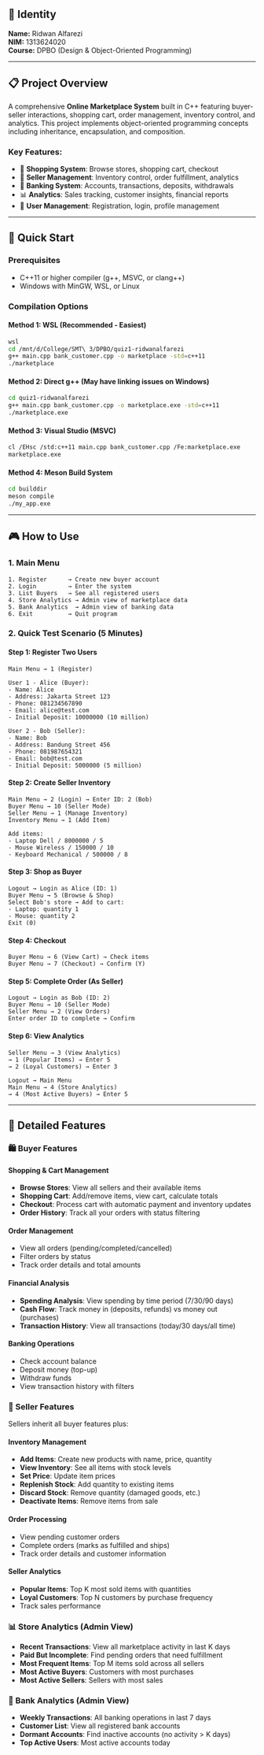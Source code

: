 ## 👤 Identity

**Name:** Ridwan Alfarezi  
**NIM:** 1313624020  
**Course:** DPBO (Design & Object-Oriented Programming)

---

## 📋 Project Overview

A comprehensive **Online Marketplace System** built in C++ featuring buyer-seller interactions, shopping cart, order management, inventory control, and analytics. This project implements object-oriented programming concepts including inheritance, encapsulation, and composition.

### Key Features:

- 🛒 **Shopping System**: Browse stores, shopping cart, checkout
- 💼 **Seller Management**: Inventory control, order fulfillment, analytics
- 🏦 **Banking System**: Accounts, transactions, deposits, withdrawals
- 📊 **Analytics**: Sales tracking, customer insights, financial reports
- 👥 **User Management**: Registration, login, profile management

---

## 🚀 Quick Start

### Prerequisites

- C++11 or higher compiler (g++, MSVC, or clang++)
- Windows with MinGW, WSL, or Linux

### Compilation Options

#### **Method 1: WSL (Recommended - Easiest)**

```bash
wsl
cd /mnt/d/College/SMT\ 3/DPBO/quiz1-ridwanalfarezi
g++ main.cpp bank_customer.cpp -o marketplace -std=c++11
./marketplace
```

#### **Method 2: Direct g++ (May have linking issues on Windows)**

```bash
cd quiz1-ridwanalfarezi
g++ main.cpp bank_customer.cpp -o marketplace.exe -std=c++11
./marketplace.exe
```

#### **Method 3: Visual Studio (MSVC)**

```bash
cl /EHsc /std:c++11 main.cpp bank_customer.cpp /Fe:marketplace.exe
marketplace.exe
```

#### **Method 4: Meson Build System**

```bash
cd builddir
meson compile
./my_app.exe
```

---

## 🎮 How to Use

### 1. Main Menu

```
1. Register      → Create new buyer account
2. Login         → Enter the system
3. List Buyers   → See all registered users
4. Store Analytics → Admin view of marketplace data
5. Bank Analytics  → Admin view of banking data
6. Exit          → Quit program
```

### 2. Quick Test Scenario (5 Minutes)

#### Step 1: Register Two Users

```
Main Menu → 1 (Register)

User 1 - Alice (Buyer):
- Name: Alice
- Address: Jakarta Street 123
- Phone: 081234567890
- Email: alice@test.com
- Initial Deposit: 10000000 (10 million)

User 2 - Bob (Seller):
- Name: Bob
- Address: Bandung Street 456
- Phone: 081987654321
- Email: bob@test.com
- Initial Deposit: 5000000 (5 million)
```

#### Step 2: Create Seller Inventory

```
Main Menu → 2 (Login) → Enter ID: 2 (Bob)
Buyer Menu → 10 (Seller Mode)
Seller Menu → 1 (Manage Inventory)
Inventory Menu → 1 (Add Item)

Add items:
- Laptop Dell / 8000000 / 5
- Mouse Wireless / 150000 / 10
- Keyboard Mechanical / 500000 / 8
```

#### Step 3: Shop as Buyer

```
Logout → Login as Alice (ID: 1)
Buyer Menu → 5 (Browse & Shop)
Select Bob's store → Add to cart:
- Laptop: quantity 1
- Mouse: quantity 2
Exit (0)
```

#### Step 4: Checkout

```
Buyer Menu → 6 (View Cart) → Check items
Buyer Menu → 7 (Checkout) → Confirm (Y)
```

#### Step 5: Complete Order (As Seller)

```
Logout → Login as Bob (ID: 2)
Buyer Menu → 10 (Seller Mode)
Seller Menu → 2 (View Orders)
Enter order ID to complete → Confirm
```

#### Step 6: View Analytics

```
Seller Menu → 3 (View Analytics)
→ 1 (Popular Items) → Enter 5
→ 2 (Loyal Customers) → Enter 3

Logout → Main Menu
Main Menu → 4 (Store Analytics)
→ 4 (Most Active Buyers) → Enter 5
```

---

## 📖 Detailed Features

### 🛍️ Buyer Features

#### Shopping & Cart Management

- **Browse Stores**: View all sellers and their available items
- **Shopping Cart**: Add/remove items, view cart, calculate totals
- **Checkout**: Process cart with automatic payment and inventory updates
- **Order History**: Track all your orders with status filtering

#### Order Management

- View all orders (pending/completed/cancelled)
- Filter orders by status
- Track order details and total amounts

#### Financial Analysis

- **Spending Analysis**: View spending by time period (7/30/90 days)
- **Cash Flow**: Track money in (deposits, refunds) vs money out (purchases)
- **Transaction History**: View all transactions (today/30 days/all time)

#### Banking Operations

- Check account balance
- Deposit money (top-up)
- Withdraw funds
- View transaction history with filters

### 🏪 Seller Features

Sellers inherit all buyer features plus:

#### Inventory Management

- **Add Items**: Create new products with name, price, quantity
- **View Inventory**: See all items with stock levels
- **Set Price**: Update item prices
- **Replenish Stock**: Add quantity to existing items
- **Discard Stock**: Remove quantity (damaged goods, etc.)
- **Deactivate Items**: Remove items from sale

#### Order Processing

- View pending customer orders
- Complete orders (marks as fulfilled and ships)
- Track order details and customer information

#### Seller Analytics

- **Popular Items**: Top K most sold items with quantities
- **Loyal Customers**: Top N customers by purchase frequency
- Track sales performance

### 📊 Store Analytics (Admin View)

- **Recent Transactions**: View all marketplace activity in last K days
- **Paid But Incomplete**: Find pending orders that need fulfillment
- **Most Frequent Items**: Top M items sold across all sellers
- **Most Active Buyers**: Customers with most purchases
- **Most Active Sellers**: Sellers with most sales

### 🏦 Bank Analytics (Admin View)

- **Weekly Transactions**: All banking operations in last 7 days
- **Customer List**: View all registered bank accounts
- **Dormant Accounts**: Find inactive accounts (no activity > K days)
- **Top Active Users**: Most active accounts today